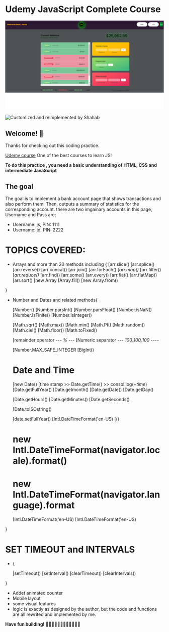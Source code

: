 # Udemy JavaScript Complete Course

![Design preview for the FAQ accordion card coding challenge](./Demo.png)

![Customized and reimplemented by Shahab](https://github.com/Shah-devs)

## Welcome! 👋

Thanks for checking out this coding practice.

[Udemy course](https://www.udemy.com/course/the-complete-javascript-course/) One of the best courses to learn JS!

**To do this practice , you need a basic understanding of HTML, CSS and intermediate JavaScript**

## The goal

The goal is to implement a bank account page that shows transactions and also perform them. Then, outputs a summary of statistics for the corresponding account.
there are two imgainary accounts in this page, 
Username and Pass are:
- Username: js, PIN: 1111
- Username: jd, PIN: 2222


# TOPICS COVERED: 

- Arrays and more than 20 methods including {
    [arr.slice()
    [arr.splice()
    [arr.reverse()
    [arr.concat()
    [arr.join()
    [arr.forEach()
    [*arr.map()*
    [arr.filter()
    [*arr.reduce()*
    [arr.find()
    [arr.some()
    [arr.every()
    [arr.flat()
    [arr.flatMap()
    [arr.sort()
    [new Array
    [Array.fill()
    [new Array.from()

}
- Number and Dates and related methods{

    [Number()
    [Number.parsInt()
    [Number.parsFloat()
    [Number.isNaN()
    [Number.IsFinite()
    [Number.isInteger()

    [Math.sqrt()
    [Math.max()
    [Math.min()
    [Math.PI()
    [Math.random()
    [Math.ciel()
    [Math.floor()
    [Math.toFixed()

    [remainder operator *--- % ---*
    [Numeric separator   *--- 100_100_100 ----*

    [Number.MAX_SAFE_INTEGER
    [BigInt()


    # Date and Time

    [new Date()
    [time stamp >> Date.getTime() >> consol.log(+*time*)
    [Date.getFullYear()
    [Date.getmonth()
    [Date.getDate()
    [Date.getDay()

    [Date.getHours()
    [Date.getMinutes()
    [Date.getSeconds()

    [Date.toISOstring()

    [date.setFullYear()
    [Intl.DateTimeFormat('en-US)
    [()
    # new Intl.DateTimeFormat(navigator.locale).format()
    # new Intl.DateTimeFormat(navigator.language).format
    [Intl.DateTimeFormat('en-US)
    [Intl.DateTimeFormat('en-US)

}

# SET TIMEOUT and INTERVALS 
- {
    
    [setTimeout()
    [setInterval()
    [clearTimeout()
    [clearIntervals()


}

- Addet animated counter
- Mobile layout
- some visual features
- logic is exactly as designed by the author, but the code and functions are all rewrited and implemented by me.



**Have fun building!** 👩‍💻👩‍💻👩‍💻👩‍💻👩‍💻👩‍💻 
